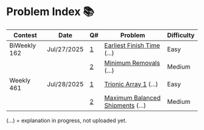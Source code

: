 # Problem Index 📚

| Contest      | Date        | Q# | Problem                                                                                                           | Difficulty |
|--------------|-------------|----|--------------------------------------------------------------------------------------------------------------------|------------|
| BiWeekly 162 | Jul/27/2025 | [1](https://github.com/risha2211/leetcode-contests/blob/main/Maximum-Median-Sum.md)       | [Earliest Finish Time](https://leetcode.com/contest/biweekly-contest-162/problems/earliest-finish-time-for-land-and-water-rides-i/description/) (...) | Easy       |
|              |             | [2](https://github.com/risha2211/leetcode-contests/blob/main/Minimum-Removals.md)        | [Minimum Removals](https://leetcode.com/contest/biweekly-contest-162/problems/minimum-removals-to-balance-array/description/) (...)                   | Medium     |
| Weekly 461   | Jul/28/2025 | [1](https://github.com/risha2211/leetcode-contests/blob/main/Trionic-Array-1.md)          | [Trionic Array 1](https://leetcode.com/contest/weekly-contest-461/problems/trionic-array-i/description/) (...)                                        | Easy       |
|              |             | [2](https://github.com/risha2211/leetcode-contests/blob/main/Maximum-Balanced-Shipments.md) | [Maximum Balanced Shipments](https://leetcode.com/contest/weekly-contest-461/problems/maximum-balanced-shipments/description/) (...)                 | Medium     |



(...) = explanation in progress, not uploaded yet.
